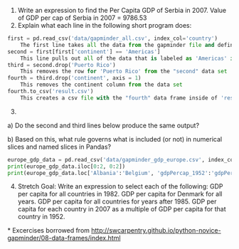 



1. Write an expression to find the Per Capita GDP of Serbia in 2007.
    Value of GDP per cap of Serbia in 2007 = 9786.53
2. Explain what each line in the following short program does: 
```python
first = pd.read_csv('data/gapminder_all.csv', index_col='country')
    The first line takes all the data from the gapminder file and defines the indexing column based on the country
second = first[first['continent'] == 'Americas']
    This line pulls out all of the data that is labeled as 'Americas' in the 'continent' column.
third = second.drop('Puerto Rico')
    This removes the row for 'Puerto Rico' from the "second" data set
fourth = third.drop('continent', axis = 1)
    This removes the continent column from the data set
fourth.to_csv('result.csv')
    This creates a csv file with the "fourth" data frame inside of 'result.csv'
```
3. 
a) Do the second and third lines below produce the same output? 

b) Based on this, what rule governs what is included (or not) in numerical slices and named slices in Pandas?
```python
europe_gdp_data = pd.read_csv('data/gapminder_gdp_europe.csv', index_col='country')
print(europe_gdp_data.iloc[0:2, 0:2])
print(europe_gdp_data.loc['Albania':'Belgium', 'gdpPercap_1952':'gdpPercap_1962'])
```

4. Stretch Goal: 
Write an expression to select each of the following:
GDP per capita for all countries in 1982.
GDP per capita for Denmark for all years.
GDP per capita for all countries for years after 1985.
GDP per capita for each country in 2007 as a multiple of GDP per capita for that country in 1952.


\* Excercises borrowed from http://swcarpentry.github.io/python-novice-gapminder/08-data-frames/index.html
